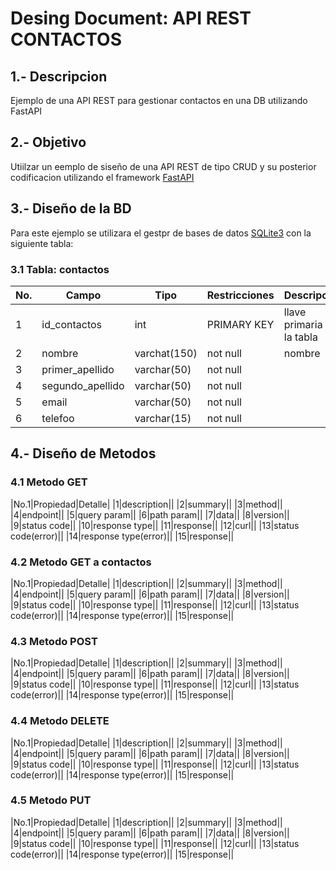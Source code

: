 # Desing Document: API REST CONTACTOS

## 1.- Descripcion
Ejemplo de una API REST para gestionar contactos en una DB utilizando FastAPI

## 2.- Objetivo
Utiilzar un eemplo de siseño de una API REST de tipo CRUD y su posterior codificacion utilizando el framework [FastAPI](https://fastapi.tiangolo.com)

## 3.- Diseño de la BD
Para este ejemplo se utilizara el gestpr de bases de datos [SQLite3](https://www.sqlite.org/index.html) con la siguiente tabla:

### 3.1 Tabla: contactos
|No.|Campo|Tipo|Restricciones|Descripcion|
|--|--|--|--|--|
|1|id_contactos|int|PRIMARY KEY|llave primaria de la tabla|
|2|nombre|varchat(150)|not null|nombre|
|3|primer_apellido|varchar(50)|not null  |  |
|4|segundo_apellido|varchar(50)|not null  |  |
|5|email|varchar(50)|not null |  |
|6|telefoo|varchar(15)|not null  |  |

## 4.- Diseño de Metodos
### 4.1 Metodo GET
|No.1|Propiedad|Detalle|
|1|description||
|2|summary||
|3|method||
|4|endpoint||
|5|query param||
|6|path param||
|7|data||
|8|version||
|9|status code||
|10|response type||
|11|response||
|12|curl||
|13|status code(error)||
|14|response type(error)||
|15|response||

### 4.2 Metodo GET a contactos
|No.1|Propiedad|Detalle|
|1|description||
|2|summary||
|3|method||
|4|endpoint||
|5|query param||
|6|path param||
|7|data||
|8|version||
|9|status code||
|10|response type||
|11|response||
|12|curl||
|13|status code(error)||
|14|response type(error)||
|15|response||

### 4.3 Metodo POST
|No.1|Propiedad|Detalle|
|1|description||
|2|summary||
|3|method||
|4|endpoint||
|5|query param||
|6|path param||
|7|data||
|8|version||
|9|status code||
|10|response type||
|11|response||
|12|curl||
|13|status code(error)||
|14|response type(error)||
|15|response||

### 4.4 Metodo DELETE
|No.1|Propiedad|Detalle|
|1|description||
|2|summary||
|3|method||
|4|endpoint||
|5|query param||
|6|path param||
|7|data||
|8|version||
|9|status code||
|10|response type||
|11|response||
|12|curl||
|13|status code(error)||
|14|response type(error)||
|15|response||

### 4.5 Metodo PUT
|No.1|Propiedad|Detalle|
|1|description||
|2|summary||
|3|method||
|4|endpoint||
|5|query param||
|6|path param||
|7|data||
|8|version||
|9|status code||
|10|response type||
|11|response||
|12|curl||
|13|status code(error)||
|14|response type(error)||
|15|response||
